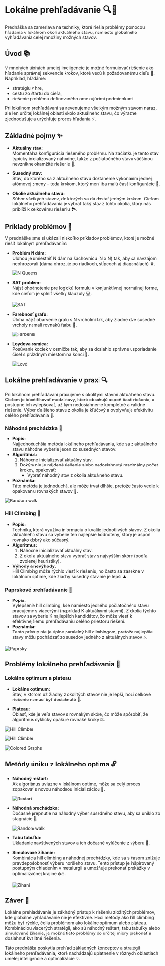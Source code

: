 # Lokálne prehľadávanie 🔍🚀

Prednáška sa zameriava na techniky, ktoré riešia problémy pomocou hľadania v lokálnom okolí aktuálneho stavu, namiesto globálneho vyhľadávania celej množiny možných stavov.

## Úvod 📚

V mnohých úlohách umelej inteligencie je možné formulovať riešenie ako hľadanie správnej sekvencie krokov, ktoré vedú k požadovanému cieľu 🎯. Napríklad, hľadáme:
- stratégiu v hre,
- cestu zo štartu do cieľa,
- riešenie problému definovaného omezujúcimi podmienkami.

Pri lokálnom prehľadávaní sa nevenujeme všetkým možným stavom naraz, ale len určitej lokálnej oblasti okolo aktuálneho stavu, čo výrazne zjednodušuje a urýchľuje proces hľadania ⚡.

## Základné pojmy ✨

- **Aktuálny stav:**  
  Momentálna konfigurácia riešeného problému. Na začiatku je tento stav typicky inicializovaný náhodne, takže z počiatočného stavu väčšinou nevznikne okamžité riešenie 🤔.

- **Susedný stav:**  
  Stav, do ktorého sa z aktuálneho stavu dostaneme vykonaním jednej atómovej zmeny – teda krokom, ktorý mení iba malú časť konfigurácie 🔄.

- **Okolie aktuálneho stavu:**  
  Súbor všetkých stavov, do ktorých sa dá dostať jedným krokom. Cieľom lokálneho prehľadávania je vybrať taký stav z tohto okolia, ktorý nás priblíži k celkovému riešeniu 🏞️.

## Príklady problémov 📌

V prednáške sme si ukázali niekoľko príkladov problémov, ktoré je možné riešiť lokálnym prehľadávaním:

- **Problém N dám:**  
  Úlohou je umiestniť N dám na šachovnicu (N x N) tak, aby sa navzájom neohrozovali (dáma ohrozuje po riadkoch, stĺpcoch aj diagonálach) ♛.

	![N Queens](../../imgs_for_readme/local_searching/sachy.jpeg)

- **SAT problém:**  
  Nájsť ohodnotenie pre logickú formulu v konjunktívnej normálnej forme, kde cieľom je splniť všetky klauzuly 💻.

	![SAT](../../imgs_for_readme/local_searching/sat.jpeg)

- **Farebnosť grafu:**  
  Úloha nájsť obarvenie grafu s N vrcholmi tak, aby žiadne dve susedné vrcholy nemali rovnakú farbu 🎨.

	![Farbenie](../../imgs_for_readme/local_searching/farbenie.png)

- **Loydova osmica:**  
  Posúvanie kociek v osmičke tak, aby sa dosiahlo správne usporiadanie čísel s prázdnym miestom na konci 🎲.

	![Loyd](../../imgs_for_readme/local_searching/loyd.jpeg)


## Lokálne prehľadávanie v praxi 🔍

Pri lokálnom prehľadávaní pracujeme s okolitými stavmi aktuálneho stavu. Cieľom je identifikovať medzistavy, ktoré obsahujú aspoň časti riešenia, a postupne ich vylepšovať, až kým nedosiahneme kompletné a validné riešenie. Výber ďalšieho stavu z okolia je kľúčový a ovplyvňuje efektivitu celého prehľadávania 🚀.

### Náhodná prechádzka 🎲

- **Popis:**  
  Najjednoduchšia metóda lokálneho prehľadávania, kde sa z aktuálneho stavu náhodne vyberie jeden zo susedných stavov.
- **Algoritmus:**
  1. Náhodne inicializovať aktuálny stav.
  2. Dokým nie je nájdené riešenie alebo nedosiahnutý maximálny počet krokov, opakovať:
     - Vybrať náhodný stav z okolia aktuálneho stavu.
- **Poznámka:**  
  Táto metóda je jednoduchá, ale môže trvať dlhšie, pretože často vedie k opakovaniu rovnakých stavov 🔄.

![Random walk](../../imgs_for_readme/local_searching/prechadzka.jpeg)


### Hill Climbing 🧗

- **Popis:**  
  Technika, ktorá využíva informáciu o kvalite jednotlivých stavov. Z okolia aktuálneho stavu sa vyberie ten najlepšie hodnotený, ktorý je aspoň rovnako dobrý ako súčasný.
- **Algoritmus:**
  1. Náhodne inicializovať aktuálny stav.
  2. Z okolia aktuálneho stavu vybrať stav s najvyšším skóre (podľa zvolenej heuristiky).
- **Výhody a nevýhody:**  
  Hill Climbing môže rýchlo viesť k riešeniu, no často sa zasekne v lokálnom optime, kde žiadny susedný stav nie je lepší ⛰️.



### Paprskové prehľadávanie 🔦

- **Popis:**  
  Vylepšenie hill climbing, kde namiesto jedného počiatočného stavu pracujeme s viacerými (napríklad K aktuálnymi stavmi). Z okolia týchto stavov sa vyberie K najlepších kandidátov, čo môže viesť k efektívnejšiemu prehľadávaniu celého priestoru riešení.
- **Poznámka:**  
  Tento prístup nie je úplne paralelný hill climbingom, pretože najlepšie stavy môžu pochádzať zo susedov jedného z aktuálnych stavov ⚡.

![Paprsky](../../imgs_for_readme/local_searching/paprsky.png)


## Problémy lokálneho prehľadávania 🚧

### Lokálne optimum a plateau

- **Lokálne optimum:**  
  Stav, v ktorom už žiadny z okolitých stavov nie je lepší, hoci celkové riešenie nemusí byť dosiahnuté 🚩.

- **Plateau:**  
  Oblasť, kde je veľa stavov s rovnakým skóre, čo môže spôsobiť, že algoritmus cyklicky opakuje rovnaké kroky ⚖️.

![Hill Climber](../../imgs_for_readme/local_searching/img1.png)

![Hill Climber](../../imgs_for_readme/local_searching/img2.jpeg)

![Colored Graphs](../../imgs_for_readme/local_searching/colorgraphs.png)


## Metódy úniku z lokálneho optima 🔓

- **Náhodný reštart:**  
  Ak algoritmus uviazne v lokálnom optime, môže sa celý proces zopakovať s novou náhodnou inicializáciou 🔄.

	![Restart](../../imgs_for_readme/local_searching/restart1.jpeg)


- **Náhodná prechádzka:**  
  Dočasné prepnutie na náhodný výber susedného stavu, aby sa uniklo zo stagnácie 🎲.

	![Random walk](../../imgs_for_readme/local_searching/randomprechadzka.jpeg)


- **Tabu tabuľka:**  
  Ukladanie navštívených stavov a ich dočasné vylúčenie z výberu 🚫.

- **Simulované žíhanie:**  
  Kombinácia hill climbing a náhodnej prechádzky, kde sa s časom znižuje pravdepodobnosť výberu horšieho stavu. Tento prístup je inšpirovaný postupným chladením v metalurgii a umožňuje prekonať prekážky v optimalizačnej krajine ❄️🔥.

	![Zihani](../../imgs_for_readme/local_searching/zihani.jpeg)


## Záver 🎉

Lokálne prehľadávanie je základný prístup k riešeniu zložitých problémov, kde globálne vyhľadávanie nie je efektívne. Hoci metódy ako hill climbing môžu byť rýchle, čelia problémom ako lokálne optimum alebo plateau. Kombináciou viacerých stratégií, ako sú náhodný reštart, tabu tabuľky alebo simulované žíhanie, je možné tieto problémy do určitej miery prekonať a dosiahnuť kvalitné riešenia.

Táto prednáška poskytla prehľad základných konceptov a stratégií lokálneho prehľadávania, ktoré nachádzajú uplatnenie v rôznych oblastiach umelej inteligencie a optimalizácie 💡.
